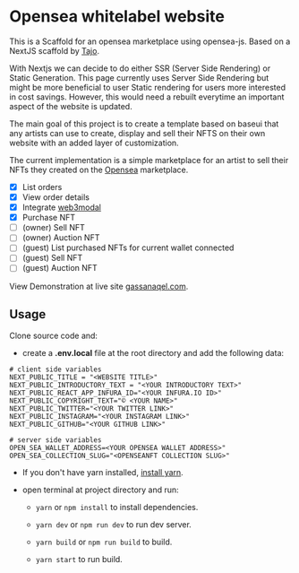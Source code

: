 

# Opensea whitelabel website

This is a Scaffold for an opensea marketplace using opensea-js. Based on a NextJS scaffold by [Tajo](https://github.com/tajo/nextjs-baseweb).

With Nextjs we can decide to do either SSR (Server Side Rendering) or Static Generation. This page currently uses Server Side Rendering but might be more beneficial to user Static rendering for users more interested in cost savings. However, this would need a rebuilt everytime an important aspect of the website is updated.

The main goal of this project is to create a template based on baseui that any artists can use to create, display and sell their NFTS on their own website with an added layer of customization.

The current implementation is a simple marketplace for an artist to sell their NFTs they created on the [Opensea](https://opensea.io) marketplace.

 - [x] List orders
 - [x] View order details
 - [x] Integrate [web3modal](https://github.com/Web3Modal/web3modal)
 - [x] Purchase NFT
 - [ ] (owner) Sell NFT
 - [ ] (owner) Auction NFT
 - [ ] (guest) List purchased NFTs for current wallet connected
 - [ ] (guest) Sell NFT
 - [ ]  (guest) Auction NFT

View Demonstration at live site [gassanaqel.com](https://gassanaqel.com).


## Usage

Clone source code and:
 - create a **.env.local** file at the root directory and add the following data:
 
 ```Shell
# client side variables
NEXT_PUBLIC_TITLE = "<WEBSITE TITLE>"
NEXT_PUBLIC_INTRODUCTORY_TEXT = "<YOUR INTRODUCTORY TEXT>"
NEXT_PUBLIC_REACT_APP_INFURA_ID="<YOUR INFURA.IO ID>"
NEXT_PUBLIC_COPYRIGHT_TEXT="© <YOUR NAME>"
NEXT_PUBLIC_TWITTER="<YOUR TWITTER LINK>"
NEXT_PUBLIC_INSTAGRAM="<YOUR INSTAGRAM LINK>"
NEXT_PUBLIC_GITHUB="<YOUR GITHUB LINK>"

# server side variables
OPEN_SEA_WALLET_ADDRESS=<YOUR OPENSEA WALLET ADDRESS>"
OPEN_SEA_COLLECTION_SLUG="<OPENSEANFT COLLECTION SLUG>"
```

- If you don't have yarn installed, [install yarn](https://classic.yarnpkg.com/en/docs/install).
- open terminal at project directory and run:
 
	 - `yarn` or `npm install` to install dependencies.

	 - `yarn dev` or `npm run dev` to run dev server.

	 - `yarn build` or `npm run build` to build.
	 - `yarn start` to run build.
